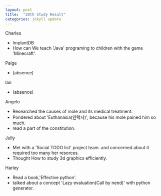 ```yaml
---
layout: post
title:  "20th Study Result"
categories: jekyll update
---
```


Charles
 - ImplantDB
 - How can We teach 'Java' programing to children with the game 'Minecraft'.
 
Paige
 - (absence)
 
Ian
 - (absence)

Angelo
 - Researched the causes of mole and its medical treatment.
 - Pondered about 'Euthanasia(안락사)', because his mole pained him so much.
 - read a part of the constitution.

Jully
 - Met with a 'Social TODO list' project team. and concerned about it required too many her resorces.
 - Thought How to study 3d graphics efficiently.
  
 Harley
 - Read a book,'Effective python'.
 - talked about a concept 'Lazy evaluation(Call by need)' with python generator.
